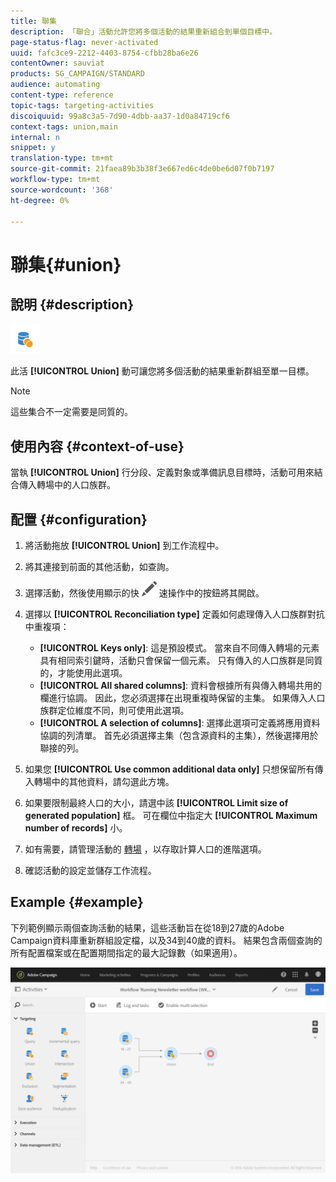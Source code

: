```yaml
---
title: 聯集
description: 「聯合」活動允許您將多個活動的結果重新組合到單個目標中。
page-status-flag: never-activated
uuid: fafc3ce9-2212-4403-8754-cfbb28ba6e26
contentOwner: sauviat
products: SG_CAMPAIGN/STANDARD
audience: automating
content-type: reference
topic-tags: targeting-activities
discoiquuid: 99a8c3a5-7d90-4dbb-aa37-1d0a84719cf6
context-tags: union,main
internal: n
snippet: y
translation-type: tm+mt
source-git-commit: 21faea89b3b38f3e667ed6c4de0be6d07f0b7197
workflow-type: tm+mt
source-wordcount: '368'
ht-degree: 0%

---
```



# 聯集{#union}

## 說明 {#description}

![](assets/union.png)

此活 **[!UICONTROL Union]** 動可讓您將多個活動的結果重新群組至單一目標。

>[!NOTE]
>
>這些集合不一定需要是同質的。

## 使用內容 {#context-of-use}

當執 **[!UICONTROL Union]** 行分段、定義對象或準備訊息目標時，活動可用來結合傳入轉場中的人口族群。

## 配置 {#configuration}

1. 將活動拖放 **[!UICONTROL Union]** 到工作流程中。
1. 將其連接到前面的其他活動，如查詢。
1. 選擇活動，然後使用顯示的快 ![](assets/edit_darkgrey-24px.png) 速操作中的按鈕將其開啟。
1. 選擇以 **[!UICONTROL Reconciliation type]** 定義如何處理傳入人口族群對抗中重複項：

   * **[!UICONTROL Keys only]**: 這是預設模式。 當來自不同傳入轉場的元素具有相同索引鍵時，活動只會保留一個元素。 只有傳入的人口族群是同質的，才能使用此選項。
   * **[!UICONTROL All shared columns]**: 資料會根據所有與傳入轉場共用的欄進行協調。 因此，您必須選擇在出現重複時保留的主集。 如果傳入人口族群定位維度不同，則可使用此選項。
   * **[!UICONTROL A selection of columns]**: 選擇此選項可定義將應用資料協調的列清單。 首先必須選擇主集（包含源資料的主集），然後選擇用於聯接的列。

1. 如果您 **[!UICONTROL Use common additional data only]** 只想保留所有傳入轉場中的其他資料，請勾選此方塊。
1. 如果要限制最終人口的大小，請選中該 **[!UICONTROL Limit size of generated population]** 框。 可在欄位中指定大 **[!UICONTROL Maximum number of records]** 小。
1. 如有需要，請管理活動的 [轉場](../../automating/using/activity-properties.md) ，以存取計算人口的進階選項。
1. 確認活動的設定並儲存工作流程。

## Example {#example}

下列範例顯示兩個查詢活動的結果，這些活動旨在從18到27歲的Adobe Campaign資料庫重新群組設定檔，以及34到40歲的資料。 結果包含兩個查詢的所有配置檔案或在配置期間指定的最大記錄數（如果適用）。

![](assets/wkf_union_example.png)